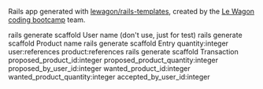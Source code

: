 Rails app generated with [lewagon/rails-templates](https://github.com/lewagon/rails-templates), created by the [Le Wagon coding bootcamp](https://www.lewagon.com) team.


rails generate scaffold User name (don't use, just for test)
rails generate scaffold Product name
rails generate scaffold Entry quantity:integer user:references product:references
rails generate scaffold Transaction proposed_product_id:integer proposed_product_quantity:integer proposed_by_user_id:integer wanted_product_id:integer wanted_product_quantity:integer accepted_by_user_id:integer

